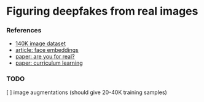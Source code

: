 # Figuring deepfakes from real images


### References

+ [140K image dataset][data_def]
+ [article: face embeddings][medium_facenet]
+ [paper: are you for real?][paper_1]
+ [paper: curriculum learning][ybenigo_paper]


### TODO

[ ] image augmentations (should give 20-40K training samples)


[data_def]: https://www.kaggle.com/datasets/xhlulu/140k-real-and-fake-faces
[medium_facenet]: https://medium.com/analytics-vidhya/introduction-to-facenet-a-unified-embedding-for-face-recognition-and-clustering-dbdac8e6f02
[paper_1]: https://www.sciencedirect.com/science/article/pii/S0042698922000852
[ybenigo_paper]: https://dl.acm.org/doi/abs/10.1145/1553374.1553380?casa_token=owb9sqlwUC8AAAAA:1CuIQfEyytFkSTysHZk1M-iAQYCLFEYq_6x-sldCh70a6Ffo86QhhsQrLf_pNwqV7C46eNQY7ig